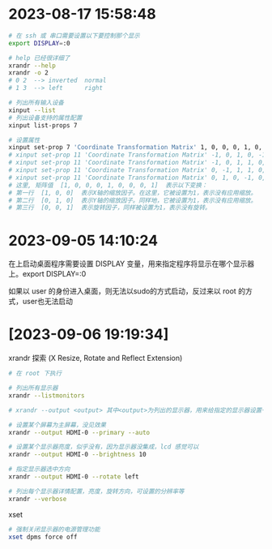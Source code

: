 

# 2023-08-17 15:58:48

```sh
# 在 ssh 或 串口需要设置以下要控制那个显示
export DISPLAY=:0

# help 已经很详细了
xrandr --help
xrandr -o 2
# 0 2  --> inverted  normal    
# 1 3  --> left      right 

# 列出所有输入设备
xinput --list
# 列出设备支持的属性配置
xinput list-props 7

# 设置属性
xinput set-prop 7 'Coordinate Transformation Matrix' 1, 0, 0, 0, 1, 0, 0, 0, 1
# xinput set-prop 11 'Coordinate Transformation Matrix' -1, 0, 1, 0, -1, 1, 0, 0, 1
# xinput set-prop 11 'Coordinate Transformation Matrix' -1, 0, 1, 1, 0, 0, 0, 0, 1
# xinput set-prop 11 'Coordinate Transformation Matrix' 0, -1, 1, 1, 0, 0, 0, 0, 1
# xinput set-prop 11 'Coordinate Transformation Matrix' 0, 1, 0, -1, 0, 1, 0, 0, 1
# 这里, 矩阵值  [1, 0, 0, 0, 1, 0, 0, 0, 1]  表示以下变换： 
# 第一行  [1, 0, 0]  表示X轴的缩放因子。在这里，它被设置为1，表示没有应用缩放。 
# 第二行  [0, 1, 0]  表示Y轴的缩放因子。同样地，它被设置为1，表示没有应用缩放。 
# 第三行  [0, 0, 1]  表示旋转因子，同样被设置为1，表示没有旋转。 
```

# 2023-09-05 14:10:24

在上启动桌面程序需要设置 DISPLAY 变量，用来指定程序将显示在哪个显示器上。export DISPLAY=:0

如果以 user 的身份进入桌面，则无法以sudo的方式启动，反过来以 root 的方式，user也无法启动


# [2023-09-06 19:19:34]

xrandr 探索 (X Resize, Rotate and Reflect Extension)

```sh
# 在 root 下执行

# 列出所有显示器
xrandr --listmonitors

# xrandr --output <output> 其中<output>为列出的显示器，用来给指定的显示器设置一些属性

# 设置某个屏幕为主屏幕，没见效果
xrandr --output HDMI-0 --primary --auto 

# 设置某个显示器亮度，似乎没有，因为显示器没集成，lcd 感觉可以
xrandr --output HDMI-0 --brightness 10

# 指定显示器选中方向
xrandr --output HDMI-0 --rotate left

# 列出每个显示器详情配置，亮度，旋转方向，可设置的分辨率等
xrandr --verbose

```

xset 

```sh
# 强制关闭显示器的电源管理功能
xset dpms force off
```
